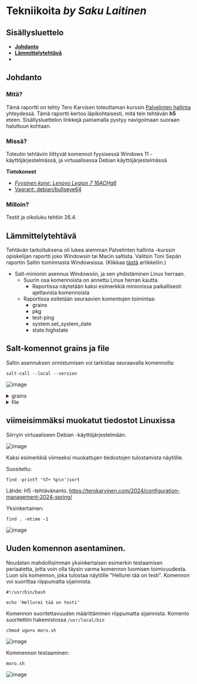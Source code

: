 # Tekniikoita *by Saku Laitinen*

## Sisällysluettelo

- **[Johdanto](https://github.com/KebabGarva/Linux-palvelinten-hallinta-bgu248/blob/main/h5.md#Johdanto)**
- **[Lämmittelytehtävä](https://github.com/KebabGarva/Linux-palvelinten-hallinta-bgu248/blob/main/h5.md#Lämmittelytehtävä)**
- 


## Johdanto

### Mitä?

Tämä raportti on tehty Tero Karvisen toteuttaman kurssin [Palvelinten hallinta](https://terokarvinen.com/2024/configuration-management-2024-spring/) yhteydessä. Tämä raportti kertoo läpikohtaisesti, mitä tein tehtävän **h5** eteen. Sisällysluettelon linkkejä painamalla pystyy navigoimaan suoraan haluttuun kohtaan.

### Missä?

Toteutin tehtäviin liittyvät komennot fyysisessä Windows 11 -käyttöjärjestelmässä, ja virtuaalisessa Debian käyttöjärjestelmässä

**Tietokoneet**

- [*Fyysinen kone: Lenovo Legion 7 16ACHg6*](https://nanoreview.net/en/laptop/lenovo-legion-7-2021-amd?m=c.1_g.3_r.3_s.3)
- [Vagrant: debian/bullseye64](https://app.vagrantup.com/debian/boxes/bullseye64)

### Milloin?

Testit ja oikoluku tehtiin 26.4.

## Lämmittelytehtävä

Tehtävän tarkoituksena oli lukea aiemman Palvelinten hallinta -kurssin opiskelijan raportti joko Windowsin tai Macin saltista.
Valitsin Toni Sepän raportin Saltin toiminnasta Windowsissa. (Klikkaa [tästä](https://salthomework.wordpress.com/h5/) artikkeliin.)

- Salt-minionin asennus Windowsiin, ja sen yhdistäminen Linux herraan.
  - Suurin osa komennoista on annettu Linux herran kautta.
    - Raportissa näytetään kaksi esimerkkiä minionissa paikallisesti ajettavista komennoista
  - Raportissa esitetään seuraavien komentojen toimintaa:
    - grains
    - pkg
    - test-ping
    - system.set_system_date
    - state.highstate

## Salt-komennot grains ja file

Saltin asennuksen onnistumisen voi tarkistaa seuraavalla komennolla:

```
salt-call --local --version
```
![image](https://github.com/KebabGarva/Linux-palvelinten-hallinta-bgu248/assets/89390996/1ef5585d-eaec-497c-b172-93527812b52b)


<details>

<summary>grains</summary>

## Yksinkertaiset grains-esimerkit

Windowsilla kuin myös muilla käyttöjärjestelmillä kaikista yksinkertainen tapa palauttaa järjestelmätiedot on seuraava:

```
salt-call --local -g
```

![image](https://github.com/KebabGarva/Linux-palvelinten-hallinta-bgu248/assets/89390996/f01aff8f-67ab-45d4-8a99-c9e0bfc025ef)

Jos haluamme näytölle tulostettavaksi ainoastaan erikseen määritetyn informaation, sen voi tehdä seuraavasti:

```
salt-call --local grains.get timezone
```
timezone on vain esimerkkinä, mutta sen voi korvata millä tahansa muulla muuttujalla.

![image](https://github.com/KebabGarva/Linux-palvelinten-hallinta-bgu248/assets/89390996/dc37355b-2d2f-4236-aced-288dfd9de6b7)


</details>

<details>

<summary>file</summary>

## Yksinkertaiset file-esimerkit

Lisätään yksinkertainen tyhjä tiedosto nimeltä "sakunfiletesti" file-funktion kautta kotihakemistooni.

```
salt-call --local -l info state.single file.managed /Users/sakus/sakunfiletesti
```

![image](https://github.com/KebabGarva/Linux-palvelinten-hallinta-bgu248/assets/89390996/a84b3c56-3429-4f0c-9187-d18223621c29)

Kokeillaan poistaa tiedosto.

```
salt-call --local -l info state.single file.absent /Users/sakus/sakunfiletesti
```

![image](https://github.com/KebabGarva/Linux-palvelinten-hallinta-bgu248/assets/89390996/80644089-1336-4c5a-967d-5cb18e2ff56d)


</details>

## viimeisimmäksi muokatut tiedostot Linuxissa

Siirryin virtuaaliseen Debian -käyttöjärjestelmään.

![image](https://github.com/KebabGarva/Linux-palvelinten-hallinta-bgu248/assets/89390996/37eb89b2-5d9c-4069-9650-37fc33c2384a)

Kaksi esimerkkiä viimeeksi muokattujen tiedostojen tulostamista näytölle.

Suositeltu:

```
find -printf '%T+ %p\n'|sort
```
Lähde: H5 -tehtävänanto. https://terokarvinen.com/2024/configuration-management-2024-spring/

Yksinkertainen:

```
find . -mtime -1
```

![image](https://github.com/KebabGarva/Linux-palvelinten-hallinta-bgu248/assets/89390996/cdab0cf8-3e5a-47f0-b0d7-c94ae500fcbd)

## Uuden komennon asentaminen.

Noudatan mahdollisimman yksinkertaisen esimerkin testaamisen periaatetta, jotta voin olla täysin varma komennon luomisen toimivuudesta. Luon siis komennon, joka tulostaa näytölle "Hellurei tää on testi". Komennon voi suorittaa riippumatta sijainnista.


```
#!/usr/bin/bash

echo 'Hellurei tää on testi'
```
Komennon suoritettavuuden määrittäminen riippumatta sijainnista. Komento suoritettiin hakemistossa `/usr/local/bin`

```
chmod ugo+x moro.sh
```

![image](https://github.com/KebabGarva/Linux-palvelinten-hallinta-bgu248/assets/89390996/a3b94ce2-188f-4579-8cf0-50cd98efcfa5)


Kommennon testaaminen:

```
moro.sh
```
![image](https://github.com/KebabGarva/Linux-palvelinten-hallinta-bgu248/assets/89390996/1b692058-65eb-4024-8882-9c1ce51b6304)





